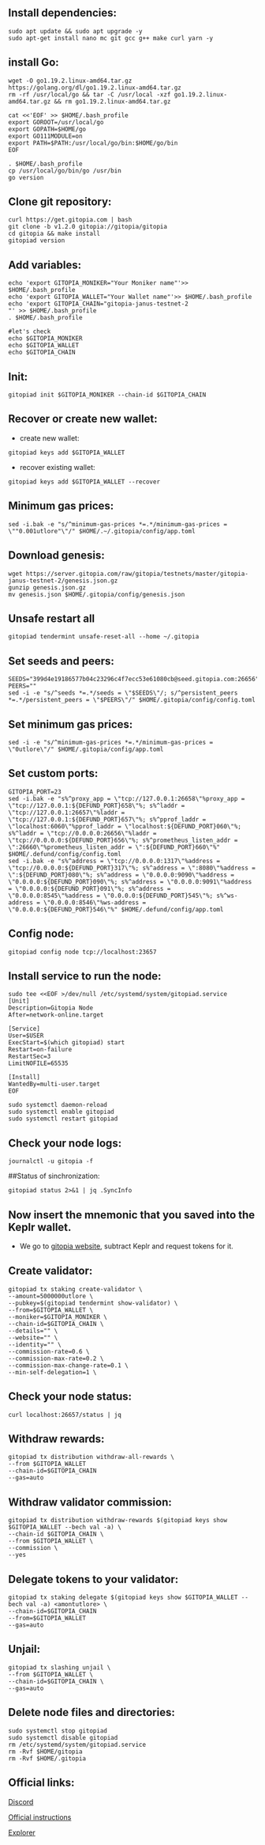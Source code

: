 ## Install dependencies:
```
sudo apt update && sudo apt upgrade -y
sudo apt-get install nano mc git gcc g++ make curl yarn -y
```

## install Go:
```
wget -O go1.19.2.linux-amd64.tar.gz https://golang.org/dl/go1.19.2.linux-amd64.tar.gz
rm -rf /usr/local/go && tar -C /usr/local -xzf go1.19.2.linux-amd64.tar.gz && rm go1.19.2.linux-amd64.tar.gz

cat <<'EOF' >> $HOME/.bash_profile
export GOROOT=/usr/local/go
export GOPATH=$HOME/go
export GO111MODULE=on
export PATH=$PATH:/usr/local/go/bin:$HOME/go/bin
EOF

. $HOME/.bash_profile
cp /usr/local/go/bin/go /usr/bin
go version
```
## Clone git repository:
```
curl https://get.gitopia.com | bash
git clone -b v1.2.0 gitopia://gitopia/gitopia
cd gitopia && make install
gitopiad version
```
## Add variables:
```
echo 'export GITOPIA_MONIKER="Your Moniker name"'>> $HOME/.bash_profile
echo 'export GITOPIA_WALLET="Your Wallet name"'>> $HOME/.bash_profile
echo 'export GITOPIA_CHAIN="gitopia-janus-testnet-2
"' >> $HOME/.bash_profile
. $HOME/.bash_profile

#let's check
echo $GITOPIA_MONIKER
echo $GITOPIA_WALLET
echo $GITOPIA_CHAIN
```
## Init:
```
gitopiad init $GITOPIA_MONIKER --chain-id $GITOPIA_CHAIN
```
## Recover or create new wallet:
* create new wallet:
```
gitopiad keys add $GITOPIA_WALLET
```
* recover existing wallet:
```
gitopiad keys add $GITOPIA_WALLET --recover
```
## Minimum gas prices:
```
sed -i.bak -e "s/^minimum-gas-prices *=.*/minimum-gas-prices = \""0.001utlore"\"/" $HOME/.~/.gitopia/config/app.toml
```

## Download genesis:
```
wget https://server.gitopia.com/raw/gitopia/testnets/master/gitopia-janus-testnet-2/genesis.json.gz
gunzip genesis.json.gz
mv genesis.json $HOME/.gitopia/config/genesis.json
```
## Unsafe restart all
```
gitopiad tendermint unsafe-reset-all --home ~/.gitopia
```
## Set seeds and peers:
```
SEEDS="399d4e19186577b04c23296c4f7ecc53e61080cb@seed.gitopia.com:26656"
PEERS=""
sed -i -e "s/^seeds *=.*/seeds = \"$SEEDS\"/; s/^persistent_peers *=.*/persistent_peers = \"$PEERS\"/" $HOME/.gitopia/config/config.toml
```
## Set minimum gas prices:
```
sed -i -e "s/^minimum-gas-prices *=.*/minimum-gas-prices = \"0utlore\"/" $HOME/.gitopia/config/app.toml
```
## Set custom ports:
```
GITOPIA_PORT=23
sed -i.bak -e "s%^proxy_app = \"tcp://127.0.0.1:26658\"%proxy_app = \"tcp://127.0.0.1:${DEFUND_PORT}658\"%; s%^laddr = \"tcp://127.0.0.1:26657\"%laddr = \"tcp://127.0.0.1:${DEFUND_PORT}657\"%; s%^pprof_laddr = \"localhost:6060\"%pprof_laddr = \"localhost:${DEFUND_PORT}060\"%; s%^laddr = \"tcp://0.0.0.0:26656\"%laddr = \"tcp://0.0.0.0:${DEFUND_PORT}656\"%; s%^prometheus_listen_addr = \":26660\"%prometheus_listen_addr = \":${DEFUND_PORT}660\"%" $HOME/.defund/config/config.toml
sed -i.bak -e "s%^address = \"tcp://0.0.0.0:1317\"%address = \"tcp://0.0.0.0:${DEFUND_PORT}317\"%; s%^address = \":8080\"%address = \":${DEFUND_PORT}080\"%; s%^address = \"0.0.0.0:9090\"%address = \"0.0.0.0:${DEFUND_PORT}090\"%; s%^address = \"0.0.0.0:9091\"%address = \"0.0.0.0:${DEFUND_PORT}091\"%; s%^address = \"0.0.0.0:8545\"%address = \"0.0.0.0:${DEFUND_PORT}545\"%; s%^ws-address = \"0.0.0.0:8546\"%ws-address = \"0.0.0.0:${DEFUND_PORT}546\"%" $HOME/.defund/config/app.toml
```
## Config node:
```
gitopiad config node tcp://localhost:23657
```
## Install service to run the node:
```
sudo tee <<EOF >/dev/null /etc/systemd/system/gitopiad.service
[Unit]
Description=Gitopia Node
After=network-online.target

[Service]
User=$USER
ExecStart=$(which gitopiad) start
Restart=on-failure
RestartSec=3
LimitNOFILE=65535

[Install]
WantedBy=multi-user.target
EOF

sudo systemctl daemon-reload
sudo systemctl enable gitopiad
sudo systemctl restart gitopiad
```

## Check your node logs:
```
journalctl -u gitopia -f
```

##Status of sinchronization:
```
gitopiad status 2>&1 | jq .SyncInfo
```
## Now insert the mnemonic that you saved into the Keplr wallet.
* We go to [gitopia website](https://gitopia.com/home), subtract Keplr and request tokens for it.

## Create validator:
```
gitopiad tx staking create-validator \
--amount=5000000utlore \
--pubkey=$(gitopiad tendermint show-validator) \
--from=$GITOPIA_WALLET \
--moniker=$GITOPIA_MONIKER \
--chain-id=$GITOPIA_CHAIN \
--details="" \
--website="" \
--identity="" \
--commission-rate=0.6 \
--commission-max-rate=0.2 \
--commission-max-change-rate=0.1 \
--min-self-delegation=1 \
```
## Check your node status:
```
curl localhost:26657/status | jq
```
## Withdraw rewards:
```
gitopiad tx distribution withdraw-all-rewards \
--from $GITOPIA_WALLET
--chain-id=$GITOPIA_CHAIN
--gas=auto
```
## Withdraw validator commission:
```
gitopiad tx distribution withdraw-rewards $(gitopiad keys show $GITOPIA_WALLET --bech val -a) \
--chain-id $GITOPIA_CHAIN \
--from $GITOPIA_WALLET \
--commission \
--yes
```
## Delegate tokens to your validator:
```
gitopiad tx staking delegate $(gitopiad keys show $GITOPIA_WALLET --bech val -a) <amontutlore> \
--chain-id=$GITOPIA_CHAIN
--from=$GITOPIA_WALLET
--gas=auto
```
## Unjail:
```
gitopiad tx slashing unjail \
--from $GITOPIA_WALLET \
--chain-id=$GITOPIA_CHAIN \
--gas=auto
```
## Delete node files and directories:
```
sudo systemctl stop gitopiad
sudo systemctl disable gitopiad
rm /etc/systemd/system/gitopiad.service
rm -Rvf $HOME/gitopia
rm -Rvf $HOME/.gitopia
```
## Official links:

[Discord](https://discord.gg/JyfJN477)

[Official instructions](https://docs.gitopia.com/validator-overview)

[Explorer](https://explorer.gitopia.com/validators)
